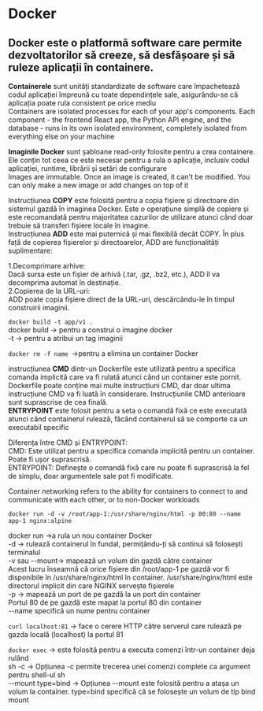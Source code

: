 # Docker

## Docker este o platformă software care permite dezvoltatorilor să creeze, să desfășoare și să ruleze aplicații în containere.   
**Containerele** sunt unități standardizate de software care împachetează codul aplicației împreună cu toate dependințele sale, asigurându-se că aplicația poate rula consistent pe orice mediu  
Containers are isolated processes for each of your app's components. Each component - the frontend React app, the Python API engine, and the database - runs in its own isolated environment, completely isolated from everything else on your machine  

**Imaginile Docker** sunt șabloane read-only folosite pentru a crea containere. Ele conțin tot ceea ce este necesar pentru a rula o aplicație, inclusiv codul aplicației, runtime, librării și setări de configurare  
Images are immutable. Once an image is created, it can't be modified. You can only make a new image or add changes on top of it  

Instrucțiunea **COPY** este folosită pentru a copia fișiere și directoare din sistemul gazdă în imaginea Docker. Este o operațiune simplă de copiere și este recomandată pentru majoritatea cazurilor de utilizare atunci când doar trebuie să transferi fișiere locale în imagine.  
Instrucțiunea **ADD** este mai puternică și mai flexibilă decât COPY. În plus față de copierea fișierelor și directoarelor, ADD are funcționalități suplimentare:  

1.Decomprimare arhive:  
Dacă sursa este un fișier de arhivă (.tar, .gz, .bz2, etc.), ADD îl va decomprima automat în destinație.  
2.Copierea de la URL-uri:  
ADD poate copia fișiere direct de la URL-uri, descărcându-le în timpul construirii imaginii.  

`docker build -t app/v1 . `   
docker build -> pentru a construi o imagine docker  
-t -> pentru a atribui un tag imaginii  

`docker rm -f name `->pentru a elimina un container Docker  

instrucțiunea **CMD** dintr-un Dockerfile este utilizată pentru a specifica comanda implicită care va fi rulată atunci când un container este pornit.  
Dockerfile poate conține mai multe instrucțiuni CMD, dar doar ultima instrucțiune CMD va fi luată în considerare. Instrucțiunile CMD anterioare sunt suprascrise de cea finală.  
**ENTRYPOINT** este folosit pentru a seta o comandă fixă ce este executată atunci când containerul rulează, făcând containerul să se comporte ca un executabil specific  

Diferența între CMD și ENTRYPOINT:  
CMD: Este utilizat pentru a specifica comanda implicită pentru un container. Poate fi ușor suprascrisă.  
ENTRYPOINT: Definește o comandă fixă care nu poate fi suprascrisă la fel de simplu, doar argumentele sale pot fi modificate.  

Container networking refers to the ability for containers to connect to and communicate with each other, or to non-Docker workloads  

`docker run -d -v /root/app-1:/usr/share/nginx/html -p 80:80 --name app-1 nginx:alpine`  

docker run ->a rula un nou container Docker  
-d -> rulează containerul în fundal, permițându-ți să continui să folosești terminalul  
-v sau --mount-> mapează un volum din gazdă către container  
Acest lucru înseamnă că orice fișiere din /root/app-1 pe gazdă vor fi disponibile în /usr/share/nginx/html în container. /usr/share/nginx/html este directorul implicit din care NGINX servește fișierele  
-p -> mapează un port de pe gazdă la un port din container  
Portul 80 de pe gazdă este mapat la portul 80 din container  
--name specifică un nume pentru container  

`curl localhost:81` -> face o cerere HTTP către serverul care rulează pe gazda locală (localhost) la portul 81  

`docker exec` -> este folosită pentru a executa comenzi într-un container deja rulând  
sh -c -> Opțiunea -c permite trecerea unei comenzi complete ca argument pentru shell-ul sh  
--mount type=bind -> Opțiunea --mount este folosită pentru a atașa un volum la container. type=bind specifică că se folosește un volum de tip bind mount  
